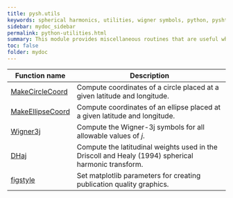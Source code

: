 ```yaml
---
title: pysh.utils
keywords: spherical harmonics, utilities, wigner symbols, python, pyshtools
sidebar: mydoc_sidebar
permalink: python-utilities.html
summary: This module provides miscellaneous routines that are useful when working with spherical harmonics and creating figures.
toc: false
folder: mydoc
---
```


<style>
table:nth-of-type(n) {
    display:table;
    width:100%;
}
table:nth-of-type(n) th:nth-of-type(2) {
    width:75%;
}
</style>

| Function name | Description |
| ------------- | ----------- |
| [MakeCircleCoord](pymakecirclecoord.html) | Compute coordinates of a circle placed at a given latitude and longitude. |
| [MakeEllipseCoord](pymakeellipsecoord.html) | Compute coordinates of an ellipse placed at a given latitude and longitude. |
| [Wigner3j](pywigner3j.html) | Compute the Wigner-3j symbols for all allowable values of *j*.|
| [DHaj](pydhaj.html) | Compute the latitudinal weights used in the Driscoll and Healy (1994) spherical harmonic transform. |
| [figstyle](figstyle.html) | Set matplotlib parameters for creating publication quality graphics. |
